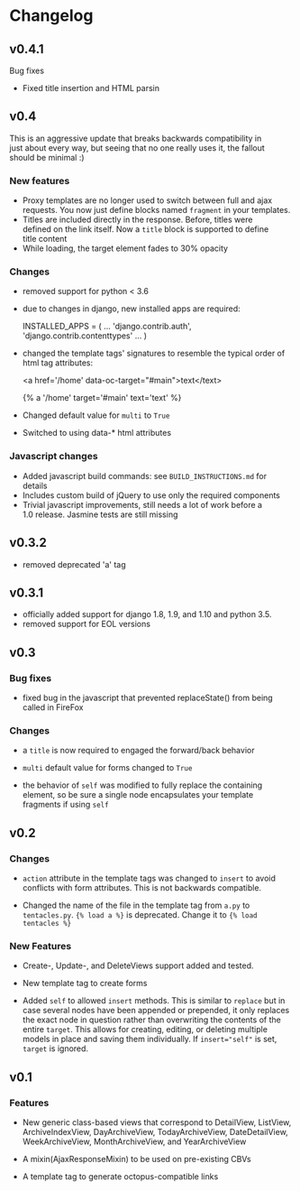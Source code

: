 # Changelog

## v0.4.1

Bug fixes

* Fixed title insertion and HTML parsin


## v0.4

This is an aggressive update that breaks backwards compatibility in  
just about every way, but seeing that no one really uses it, the fallout  
should be minimal :)

### New features

* Proxy templates are no longer used to switch between full and ajax  
requests. You now just define blocks named `fragment` in your 
templates.
* Titles are included directly in the response.  Before, titles were  
defined on the link itself. Now a `title` block is supported to define  
title content
* While loading, the target element fades to 30% opacity

### Changes 

* removed support for python < 3.6
* due to changes in django, new installed apps are required: 
   
   INSTALLED_APPS = (
        ...
        'django.contrib.auth',
        'django.contrib.contenttypes'
        ...
   )
    
* changed the template tags' signatures to resemble the typical order of  
html tag attributes:  

    \<a href='/home' data-oc-target="#main">text\</text>

    {% a '/home' target='#main' text='text' %}
    
* Changed default value for `multi` to `True`
* Switched to using data-* html attributes
  
### Javascript changes

* Added javascript build commands: see `BUILD_INSTRUCTIONS.md` for details
* Includes custom build of jQuery to use only the required components
* Trivial javascript improvements, still needs a lot of work before a  
1.0 release. Jasmine tests are still missing


## v0.3.2

* removed deprecated 'a' tag

## v0.3.1

* officially added support for django 1.8, 1.9, and 1.10 and python 3.5.
* removed support for EOL versions

## v0.3

### Bug fixes

* fixed bug in the javascript that prevented replaceState() from being called
in FireFox

### Changes

* a `title` is now required to engaged the forward/back behavior

* `multi` default value for forms changed to `True`

* the behavior of `self` was modified to fully replace the containing element,
  so be sure a single node encapsulates your template fragments if using
  `self`

## v0.2

### Changes

* `action` attribute in the template tags was changed to `insert` to avoid
conflicts with form attributes.  This is not backwards compatible.

* Changed the name of the file in the template tag from `a.py` to
`tentacles.py`. `{% load a %}` is deprecated.  Change it to
`{% load tentacles %}`


### New Features

* Create-, Update-, and DeleteViews support added and tested.

* New template tag to create forms

* Added `self` to allowed `insert` methods.  This is similar to `replace` but
in case several nodes have been appended or prepended, it only replaces the
exact node in question rather than overwriting the contents of the entire
`target`.  This allows for creating, editing, or deleting multiple models in
place and saving them individually. If `insert="self"` is set, `target` is
ignored.

## v0.1

### Features

* New generic class-based views that correspond to DetailView, ListView,
 ArchiveIndexView, DayArchiveView, TodayArchiveView, DateDetailView,
 WeekArchiveView, MonthArchiveView, and YearArchiveView

* A mixin(AjaxResponseMixin) to be used on pre-existing CBVs

* A template tag to generate octopus-compatible links